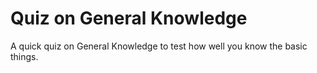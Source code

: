 # Quiz on General Knowledge

A quick quiz on General Knowledge to test how well you know the basic things.